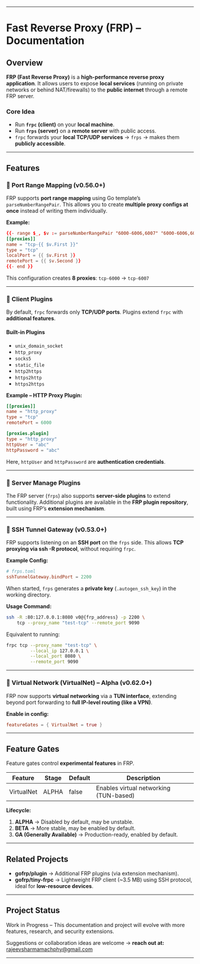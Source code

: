
---

# Fast Reverse Proxy (FRP) – Documentation

##  Overview

**FRP (Fast Reverse Proxy)** is a **high-performance reverse proxy application**.
It allows users to expose **local services** (running on private networks or behind NAT/firewalls) to the **public internet** through a remote FRP server.

###  Core Idea

* Run **`frpc` (client)** on your **local machine**.
* Run **`frps` (server)** on a **remote server** with public access.
* `frpc` forwards your **local TCP/UDP services** → `frps` → makes them **publicly accessible**.

---

##  Features

### 🔹 Port Range Mapping (v0.56.0+)

FRP supports **port range mapping** using Go template’s `parseNumberRangePair`.
This allows you to create **multiple proxy configs at once** instead of writing them individually.

**Example:**

```toml
{{- range $_, $v := parseNumberRangePair "6000-6006,6007" "6000-6006,6007" }}
[[proxies]]
name = "tcp-{{ $v.First }}"
type = "tcp"
localPort = {{ $v.First }}
remotePort = {{ $v.Second }}
{{- end }}
```

 This configuration creates **8 proxies**:
`tcp-6000` → `tcp-6007`

---

### 🔹 Client Plugins

By default, `frpc` forwards only **TCP/UDP ports**.
Plugins extend `frpc` with **additional features**.

#### Built-in Plugins

* `unix_domain_socket`
* `http_proxy`
* `socks5`
* `static_file`
* `http2https`
* `https2http`
* `https2https`

**Example – HTTP Proxy Plugin:**

```toml
[[proxies]]
name = "http_proxy"
type = "tcp"
remotePort = 6000

[proxies.plugin]
type = "http_proxy"
httpUser = "abc"
httpPassword = "abc"
```

Here, `httpUser` and `httpPassword` are **authentication credentials**.

---

### 🔹 Server Manage Plugins

The FRP server (`frps`) also supports **server-side plugins** to extend functionality.
Additional plugins are available in the **FRP plugin repository**, built using FRP’s **extension mechanism**.

---

### 🔹 SSH Tunnel Gateway (v0.53.0+)

FRP supports listening on an **SSH port** on the `frps` side.
This allows **TCP proxying via ssh -R protocol**, without requiring `frpc`.

**Example Config:**

```toml
# frps.toml
sshTunnelGateway.bindPort = 2200
```

When started, `frps` generates a **private key** (`.autogen_ssh_key`) in the working directory.

**Usage Command:**

```bash
ssh -R :80:127.0.0.1:8080 v0@{frp_address} -p 2200 \
    tcp --proxy_name "test-tcp" --remote_port 9090
```

Equivalent to running:

```bash
frpc tcp --proxy_name "test-tcp" \
         --local_ip 127.0.0.1 \
         --local_port 8080 \
         --remote_port 9090
```

---

### 🔹 Virtual Network (VirtualNet) – Alpha (v0.62.0+)

FRP now supports **virtual networking** via a **TUN interface**, extending beyond port forwarding to **full IP-level routing (like a VPN)**.

**Enable in config:**

```toml
featureGates = { VirtualNet = true }
```

---

##  Feature Gates

Feature gates control **experimental features** in FRP.

| Feature    | Stage | Default | Description                            |
| ---------- | ----- | ------- | -------------------------------------- |
| VirtualNet | ALPHA | false   | Enables virtual networking (TUN-based) |

**Lifecycle:**

1. **ALPHA** → Disabled by default, may be unstable.
2. **BETA** → More stable, may be enabled by default.
3. **GA (Generally Available)** → Production-ready, enabled by default.

---

##  Related Projects

* **gofrp/plugin** → Additional FRP plugins (via extension mechanism).
* **gofrp/tiny-frpc** → Lightweight FRP client (~3.5 MB) using SSH protocol, ideal for **low-resource devices**.

---

##  Project Status

 Work in Progress – This documentation and project will evolve with more features, research, and security extensions.

 Suggestions or collaboration ideas are welcome → **reach out at:**
 [rajeevsharmamachphy@gmail.com](mailto:rajeevsharmamachphy@gmail.com)

---



